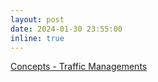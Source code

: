 ```yaml
---
layout: post
date: 2024-01-30 23:55:00
inline: true
---
```


<a href="https://seyoungnam.github.io/istio/01-traffic-mgmt/">Concepts - Traffic Managements</a>
